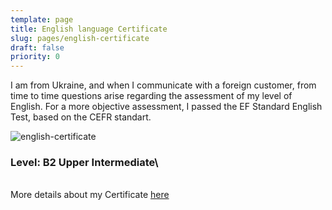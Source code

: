 ```yaml
---
template: page
title: English language Certificate
slug: pages/english-certificate
draft: false
priority: 0
---
```

I am from Ukraine, and when I communicate with a foreign customer, from time to time questions arise regarding the assessment of my level of English. For a more objective assessment, I passed the EF Standard English Test, based on the CEFR standart. 

![english-certificate](/media/english_certificate.jpg "B2 Upper Intermediate")

### Level: B2 Upper Intermediate\
\
More details about my Certificate [here](https://www.efset.org/cert/fnFP72)